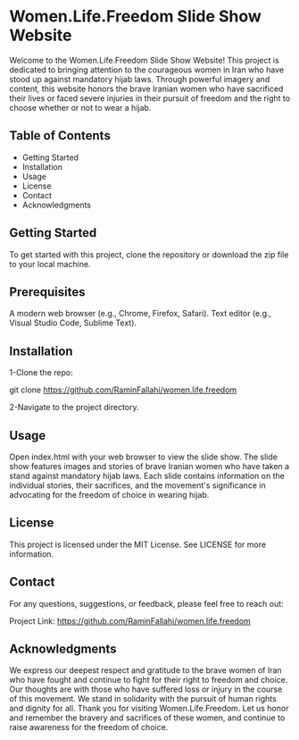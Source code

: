 # Women.Life.Freedom Slide Show Website
Welcome to the Women.Life.Freedom Slide Show Website! This project is dedicated to bringing attention to the courageous women in Iran who have stood up against mandatory hijab laws. Through powerful imagery and content, this website honors the brave Iranian women who have sacrificed their lives or faced severe injuries in their pursuit of freedom and the right to choose whether or not to wear a hijab.

## Table of Contents
* Getting Started
* Installation
* Usage
* License
* Contact
* Acknowledgments

## Getting Started
To get started with this project, clone the repository or download the zip file to your local machine.

## Prerequisites
A modern web browser (e.g., Chrome, Firefox, Safari).
Text editor (e.g., Visual Studio Code, Sublime Text).

## Installation
1-Clone the repo:

git clone https://github.com/RaminFallahi/women.life.freedom

2-Navigate to the project directory.

## Usage
Open index.html with your web browser to view the slide show.
The slide show features images and stories of brave Iranian women who have taken a stand against mandatory hijab laws.
Each slide contains information on the individual stories, their sacrifices, and the movement's significance in advocating for the freedom of choice in wearing hijab.

## License
This project is licensed under the MIT License. See LICENSE for more information.

## Contact
For any questions, suggestions, or feedback, please feel free to reach out:

Project Link: https://github.com/RaminFallahi/women.life.freedom

## Acknowledgments
We express our deepest respect and gratitude to the brave women of Iran who have fought and continue to fight for their right to freedom and choice.
Our thoughts are with those who have suffered loss or injury in the course of this movement.
We stand in solidarity with the pursuit of human rights and dignity for all.
Thank you for visiting Women.Life.Freedom. Let us honor and remember the bravery and sacrifices of these women, and continue to raise awareness for the freedom of choice.
